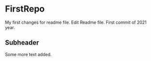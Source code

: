 # FirstRepo
My first changes for readme file.
Edit Readme file. First commit of 2021 year.

## Subheader

Some more text added.
